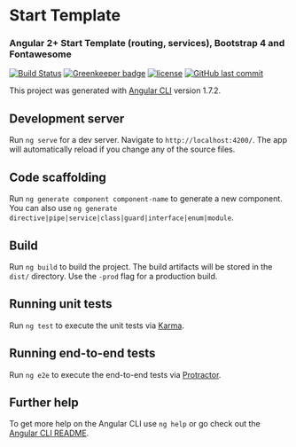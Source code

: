 # Start Template
### Angular 2+ Start Template (routing, services), Bootstrap 4 and Fontawesome

<!-- Badges section here. -->
[![Build Status](https://travis-ci.org/fabiomartino/Start-Template.svg?branch=master)](https://travis-ci.org/fabiomartino/Start-Template)
[![Greenkeeper badge](https://badges.greenkeeper.io/fabiomartino/Start-Template.svg)](https://greenkeeper.io/)
[![license](https://img.shields.io/github/license/mashape/apistatus.svg)](https://github.com/fabiomartino/Start-Template)
[![GitHub last commit](https://img.shields.io/github/last-commit/google/skia.svg)](https://github.com/fabiomartino/Start-Template)

This project was generated with [Angular CLI](https://github.com/angular/angular-cli) version 1.7.2.

## Development server

Run `ng serve` for a dev server. Navigate to `http://localhost:4200/`. The app will automatically reload if you change any of the source files.

## Code scaffolding

Run `ng generate component component-name` to generate a new component. You can also use `ng generate directive|pipe|service|class|guard|interface|enum|module`.

## Build

Run `ng build` to build the project. The build artifacts will be stored in the `dist/` directory. Use the `-prod` flag for a production build.

## Running unit tests

Run `ng test` to execute the unit tests via [Karma](https://karma-runner.github.io).

## Running end-to-end tests

Run `ng e2e` to execute the end-to-end tests via [Protractor](http://www.protractortest.org/).

## Further help

To get more help on the Angular CLI use `ng help` or go check out the [Angular CLI README](https://github.com/angular/angular-cli/blob/master/README.md).
